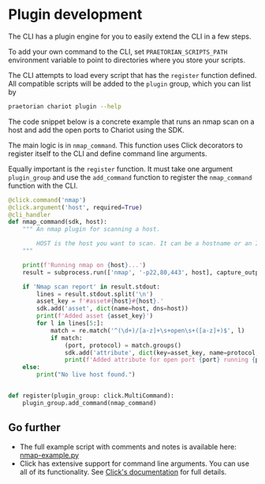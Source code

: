 # Plugin development

The CLI has a plugin engine for you to easily extend the CLI in a few steps. 

To add your own command to the CLI, set `PRAETORIAN_SCRIPTS_PATH` environment variable to point to
directories where you store your scripts.

The CLI attempts to load every script that has the `register` function defined. All compatible
scripts will be added to the `plugin` group, which you can list by 

```zsh
praetorian chariot plugin --help
```

The code snippet below is a concrete example that runs an nmap scan on a host and add the open ports
to Chariot using the SDK.

The main logic is in `nmap_command`. This function uses Click decorators to register itself
to the CLI and define command line arguments.

Equally important is the `register` function. It must take one argument `plugin_group` and 
use the `add_command` function to register the `nmap_command` function with the CLI.


```python
@click.command('nmap')
@click.argument('host', required=True)
@cli_handler
def nmap_command(sdk, host):
    """ An nmap plugin for scanning a host.

        HOST is the host you want to scan. It can be a hostname or an IP address.
    """

    print(f'Running nmap on {host}...')
    result = subprocess.run(['nmap', '-p22,80,443', host], capture_output=True, text=True)

    if 'Nmap scan report' in result.stdout:
        lines = result.stdout.split('\n')
        asset_key = f'#asset#{host}#{host}.'
        sdk.add('asset', dict(name=host, dns=host))
        print(f'Added asset {asset_key}')
        for l in lines[5:]:
            match = re.match('^(\d+)/[a-z]+\s+open\s+([a-z]+)$', l)
            if match:
                (port, protocol) = match.groups()
                sdk.add('attribute', dict(key=asset_key, name=protocol, value=port))
                print(f'Added attribute for open port {port} running {protocol}.')
    else:
        print("No live host found.")


def register(plugin_group: click.MultiCommand):
    plugin_group.add_command(nmap_command)

```


## Go further

- The full example script with comments and notes is available here:
  [nmap-example.py](https://github.com/praetorian-inc/praetorian-cli/blob/main/praetorian_cli/plugins/commands/nmap-example.py)
- Click has extensive support for command line arguments. You can use all of its functionality. See
  [Click's documentation](https://click.palletsprojects.com/en/8.1.x/parameters/) for full details.


  




